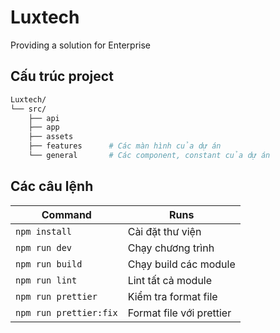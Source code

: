 # Luxtech
Providing a solution for Enterprise

## Cấu trúc project

```sh
Luxtech/
└── src/
    ├── api
    ├── app
    ├── assets
    ├── features      # Các màn hình của dự án
    └── general       # Các component, constant của dự án
```

## Các câu lệnh

| Command               | Runs                           |
| --------------------- | ------------------------------ |
| `npm install`         | Cài đặt thư viện               |
| `npm run dev`         | Chạy chương trình              |
| `npm run build`       | Chạy build các module          |
| `npm run lint`        | Lint tất cả module             |
| `npm run prettier`    | Kiểm tra format file           |
| `npm run prettier:fix`| Format file với prettier       |
